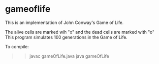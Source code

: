 # gameoflife

This is an implementation of John Conway's Game of Life.

The alive cells are marked wih "x" and the dead cells are marked with "o"
This program simulates 100 generations in the Game of Life.

To compile:
>> javac gameOfLife.java
>> java gameOfLife
